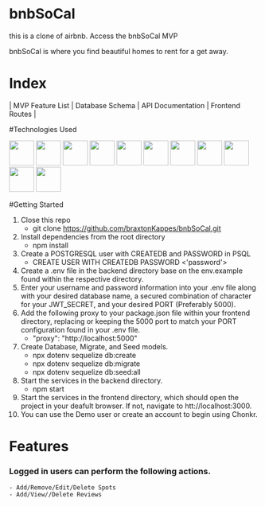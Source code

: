 # bnbSoCal
this is a clone of airbnb. Access the bnbSoCal MVP

bnbSoCal is where you find beautiful homes to rent for a get away.

# Index
| MVP Feature List | Database Schema | API Documentation | Frontend Routes |

#Technologies Used

<img src="https://cdn.jsdelivr.net/gh/devicons/devicon/icons/javascript/javascript-original.svg" style=width:50px /> <img src="https://cdn.jsdelivr.net/gh/devicons/devicon/icons/react/react-original.svg" style=width:50px /> <img src="https://cdn.jsdelivr.net/gh/devicons/devicon/icons/redux/redux-original.svg" style=width:50px /> <img src="https://cdn.jsdelivr.net/gh/devicons/devicon/icons/nodejs/nodejs-original.svg" style=width:50px /> <img src="https://cdn.jsdelivr.net/gh/devicons/devicon/icons/express/express-original.svg" style=width:50px /> <img src="https://cdn.jsdelivr.net/gh/devicons/devicon/icons/postgresql/postgresql-original.svg" style=width:50px /> <img src="https://cdn.jsdelivr.net/gh/devicons/devicon/icons/sequelize/sequelize-original.svg" style=width:50px /> <img src="https://cdn.jsdelivr.net/gh/devicons/devicon/icons/css3/css3-original.svg" style=width:50px /> <img src="https://cdn.jsdelivr.net/gh/devicons/devicon/icons/html5/html5-original.svg" style=width:50px /> <img src="https://cdn.jsdelivr.net/gh/devicons/devicon/icons/git/git-original.svg" style=width:50px /> <img src="https://cdn.jsdelivr.net/gh/devicons/devicon/icons/visualstudio/visualstudio-plain.svg" style=width:50px />

#Getting Started

1. Close this repo
    - git clone https://github.com/braxtonKappes/bnbSoCal.git
2. Install dependencies from the root directory
    - npm install
3. Create a POSTGRESQL user with CREATEDB and PASSWORD in PSQL
    - CREATE USER <name> WITH CREATEDB PASSWORD <'password'>
4. Create a .env file in the backend directory base on the env.example found within the respective directory.
5. Enter your username and password information into your .env file along with your desired database name, a secured combination of character for your JWT_SECRET, and your desired PORT (Preferably 5000).
6. Add the following proxy to your package.json file within your frontend directory, replacing or keeping the 5000 port to match your PORT configuration found in your .env file.
    - "proxy": "http://localhost:5000"
7. Create Database, Migrate, and Seed models.
    - npx dotenv sequelize db:create
    - npx dotenv sequelize db:migrate
    - npx dotenv sequelize db:seed:all
8. Start the services in the backend directory.
    - npm start
9. Start the services in the frontend directory, which should open the project in your deafult browser. If not, navigate to htt://localhost:3000.
10. You can use the Demo user or create an account to begin using Chonkr.
  
# Features
### Logged in users can perform the following actions.
    - Add/Remove/Edit/Delete Spots
    - Add/View//Delete Reviews
    

